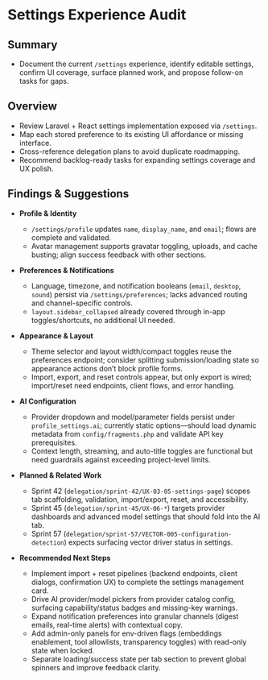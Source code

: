 # Settings Experience Audit

## Summary
- Document the current `/settings` experience, identify editable settings, confirm UI coverage, surface planned work, and propose follow-on tasks for gaps.

## Overview
- Review Laravel + React settings implementation exposed via `/settings`.
- Map each stored preference to its existing UI affordance or missing interface.
- Cross-reference delegation plans to avoid duplicate roadmapping.
- Recommend backlog-ready tasks for expanding settings coverage and UX polish.

## Findings & Suggestions

- **Profile & Identity**
  - `/settings/profile` updates `name`, `display_name`, and `email`; flows are complete and validated.
  - Avatar management supports gravatar toggling, uploads, and cache busting; align success feedback with other sections.

- **Preferences & Notifications**
  - Language, timezone, and notification booleans (`email`, `desktop`, `sound`) persist via `/settings/preferences`; lacks advanced routing and channel-specific controls.
  - `layout.sidebar_collapsed` already covered through in-app toggles/shortcuts, no additional UI needed.

- **Appearance & Layout**
  - Theme selector and layout width/compact toggles reuse the preferences endpoint; consider splitting submission/loading state so appearance actions don’t block profile forms.
  - Import, export, and reset controls appear, but only export is wired; import/reset need endpoints, client flows, and error handling.

- **AI Configuration**
  - Provider dropdown and model/parameter fields persist under `profile_settings.ai`; currently static options—should load dynamic metadata from `config/fragments.php` and validate API key prerequisites.
  - Context length, streaming, and auto-title toggles are functional but need guardrails against exceeding project-level limits.

- **Planned & Related Work**
  - Sprint 42 (`delegation/sprint-42/UX-03-05-settings-page`) scopes tab scaffolding, validation, import/export, reset, and accessibility.
  - Sprint 45 (`delegation/sprint-45/UX-06-*`) targets provider dashboards and advanced model settings that should fold into the AI tab.
  - Sprint 57 (`delegation/sprint-57/VECTOR-005-configuration-detection`) expects surfacing vector driver status in settings.

- **Recommended Next Steps**
  - Implement import + reset pipelines (backend endpoints, client dialogs, confirmation UX) to complete the settings management card.
  - Drive AI provider/model pickers from provider catalog config, surfacing capability/status badges and missing-key warnings.
  - Expand notification preferences into granular channels (digest emails, real-time alerts) with contextual copy.
  - Add admin-only panels for env-driven flags (embeddings enablement, tool allowlists, transparency toggles) with read-only state when locked.
  - Separate loading/success state per tab section to prevent global spinners and improve feedback clarity.
